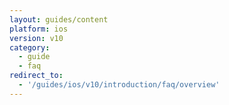 ```yaml
---
layout: guides/content
platform: ios
version: v10
category:
  - guide
  - faq
redirect_to:
  - '/guides/ios/v10/introduction/faq/overview'
---
```

